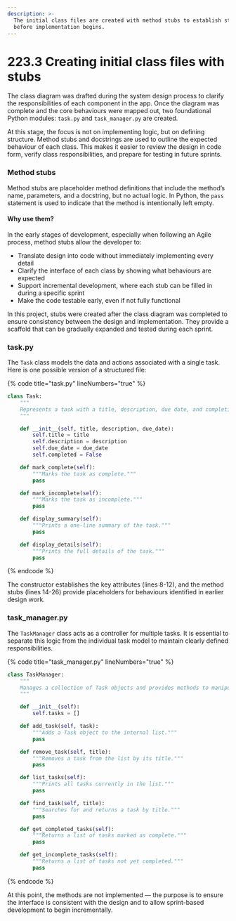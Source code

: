 ```yaml
---
description: >-
  The initial class files are created with method stubs to establish structure
  before implementation begins.
---
```


# 223.3 Creating initial class files with stubs

The class diagram was drafted during the system design process to clarify the responsibilities of each component in the app. Once the diagram was complete and the core behaviours were mapped out, two foundational Python modules: `task.py` and `task_manager.py` are created.

At this stage, the focus is not on implementing logic, but on defining structure. Method stubs and docstrings are used to outline the expected behaviour of each class. This makes it easier to review the design in code form, verify class responsibilities, and prepare for testing in future sprints.

### Method stubs

Method stubs are placeholder method definitions that include the method’s name, parameters, and a docstring, but no actual logic. In Python, the `pass` statement is used to indicate that the method is intentionally left empty.

#### Why use them?

In the early stages of development, especially when following an Agile process, method stubs allow the developer to:

* Translate design into code without immediately implementing every detail
* Clarify the interface of each class by showing what behaviours are expected
* Support incremental development, where each stub can be filled in during a specific sprint
* Make the code testable early, even if not fully functional

In this project, stubs were created after the class diagram was completed to ensure consistency between the design and implementation. They provide a scaffold that can be gradually expanded and tested during each sprint.

### task.py

The `Task` class models the data and actions associated with a single task. Here is one possible version of a structured file:

{% code title="task.py" lineNumbers="true" %}
```python
class Task:
    """
    Represents a task with a title, description, due date, and completion status.
    """

    def __init__(self, title, description, due_date):
        self.title = title
        self.description = description
        self.due_date = due_date
        self.completed = False

    def mark_complete(self):
        """Marks the task as complete."""
        pass

    def mark_incomplete(self):
        """Marks the task as incomplete."""
        pass

    def display_summary(self):
        """Prints a one-line summary of the task."""
        pass

    def display_details(self):
        """Prints the full details of the task."""
        pass
```
{% endcode %}

The constructor establishes the key attributes (lines 8-12), and the method stubs (lines 14-26) provide placeholders for behaviours identified in earlier design work.

### task\_manager.py

The `TaskManager` class acts as a controller for multiple tasks. It is essential to separate this logic from the individual task model to maintain clearly defined responsibilities.

{% code title="task_manager.py" lineNumbers="true" %}
```python
class TaskManager:
    """
    Manages a collection of Task objects and provides methods to manipulate them.
    """

    def __init__(self):
        self.tasks = []

    def add_task(self, task):
        """Adds a Task object to the internal list."""
        pass

    def remove_task(self, title):
        """Removes a task from the list by its title."""
        pass

    def list_tasks(self):
        """Prints all tasks currently in the list."""
        pass

    def find_task(self, title):
        """Searches for and returns a task by title."""
        pass

    def get_completed_tasks(self):
        """Returns a list of tasks marked as complete."""
        pass

    def get_incomplete_tasks(self):
        """Returns a list of tasks not yet completed."""
        pass
```
{% endcode %}

At this point, the methods are not implemented — the purpose is to ensure the interface is consistent with the design and to allow sprint-based development to begin incrementally.
